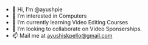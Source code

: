 - 👋 Hi, I’m @ayushpie
- 👀 I’m interested in Computers
- 🌱 I’m currently learning Video Editing Courses
- 💞️ I’m looking to collaborate on Video Sponserships.
- 📫 Mail me at ayushiskpello@gmail.com

<!---
ayushpie/ayushpie is a ✨ special ✨ repository because its `README.md` (this file) appears on your GitHub profile.
You can click the Preview link to take a look at your changes.
--->

